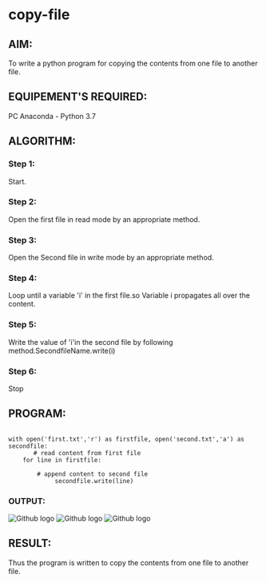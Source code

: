 # copy-file
## AIM:
To write a python program for copying the contents from one file to another file.
## EQUIPEMENT'S REQUIRED: 
PC
Anaconda - Python 3.7
## ALGORITHM: 
### Step 1:
Start.

### Step 2: 
Open the first file in read mode by an appropriate method.
 
### Step 3: 
Open the Second file in write mode by an appropriate method.

### Step 4:  
Loop until a variable 'i' in the first file.so Variable i propagates all over the content.

### Step 5: 
Write the value of 'i'in the second file by following method.SecondfileName.write(i)

### Step 6: 
Stop

## PROGRAM:
````

with open('first.txt','r') as firstfile, open('second.txt','a') as secondfile:
       # read content from first file
    for line in firstfile:
               
        # append content to second file
             secondfile.write(line)
````
### OUTPUT:
![Github logo](k1.png)
![Github logo](k2.png)
![Github logo](k3.png)




## RESULT:
Thus the program is written to copy the contents from one file to another file.
